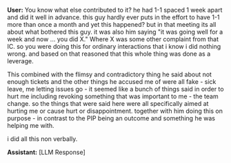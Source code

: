 **User:**
You know what else contributed to it? he had 1-1 spaced 1 week apart and did it well in advance. this guy hardly ever puts in the effort to have 1-1 more than once a month and yet this happened? but in that meeting its all about what bothered this guy. it was also him saying "it was going well for a week and now ... you did X." Where X was some other complaint from that IC. so you were doing this for ordinary interactions that i know i did nothing wrong. and based on that reasoned that this whole thing was done as a leverage. 

This combined with the flimsy and contradictory thing he said about not enough tickets and the other things he accused me of were all fake - sick leave, me letting issues go - it seemed like a bunch of things said in order to hurt me including revoking something that was important to me - the team change. so the things that were said here were all specifically aimed at hurting me or cause hurt or disappointment. together with him doing this on purpose - in contrast to the PIP being an outcome and something he was helping me with. 

i did all this non verbally.


**Assistant:**
[LLM Response]

